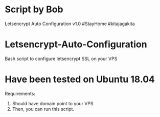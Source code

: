 # Script by Bob
Letsencrypt Auto Configuration v1.0
#StayHome
#kitajagakita


# Letsencrypt-Auto-Configuration
Bash script to configure letsencrypt SSL on your VPS

# Have been tested on Ubuntu 18.04
Requirements:
1. Should have domain point to your VPS
2. Then, you can run this script.
